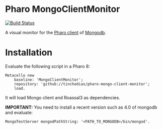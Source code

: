 # Pharo MongoClientMonitor

[![Build Status](https://travis-ci.org/tinchodias/pharo-mongo-client-monitor.png)](http://travis-ci.org/tinchodias/pharo-mongo-client-monitor)


A visual monitor for the [Pharo client](https://github.com/pharo-nosql/mongotalk) of [Mongodb](https://www.mongodb.com/).


# Installation

Evaluate the following script in a Pharo 8:

~~~Smalltalk
Metacello new
    baseline: 'MongoClientMonitor';
    repository: 'github://tinchodias/pharo-mongo-client-monitor';
    load.
~~~

It will load Mongo client and Roassal3 as dependencies.

**IMPORTANT:** You need to install a recent version such as 4.0 of mongodb and evaluate:
~~~Smalltalk
MongoTestServer mongodPathString: '<PATH_TO_MONGODB>/bin/mongod'.
~~~
